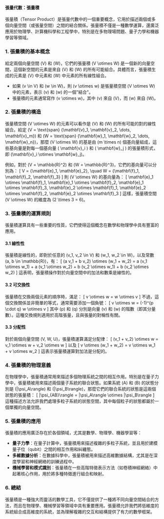 #### 張量代數：張量積

張量積（Tensor Product）是張量代數中的一個重要概念，它用於描述兩個或多個向量空間（或張量空間）之間的結合關係。張量積不僅是一種數學運算，還廣泛應用於物理學、計算機科學和工程學中，特別是在多物理場問題、量子力學和機器學習等領域。

### 1. **張量積的基本概念**

給定兩個向量空間 \(V\) 和 \(W\)，它們的張量積 \(V \otimes W\) 是一個新的向量空間，這個新空間的元素是來自 \(V\) 和 \(W\) 的所有可能組合。具體而言，張量積生成的元素是 \(V\) 中元素和 \(W\) 中元素的所有線性組合。

- 如果 \(v \in V\) 和 \(w \in W\)，則 \(v \otimes w\) 是張量積空間 \(V \otimes W\) 中的元素，表示 \(v\) 和 \(w\) 的一個"結合"。
- 張量積的元素通常寫作 \(v \otimes w\)，其中 \(v\) 來自 \(V\)，而 \(w\) 來自 \(W\)。

### 2. **張量積的構造**

張量積空間 \(V \otimes W\) 的元素可以看作是 \(V\) 和 \(W\) 的所有可能的對的線性組合。給定 \(V = \text{span} \{\mathbf{v}_1, \mathbf{v}_2, \dots, \mathbf{v}_m\}\) 和 \(W = \text{span} \{\mathbf{w}_1, \mathbf{w}_2, \dots, \mathbf{w}_n\}\)，那麼 \(V \otimes W\) 的基是由 \(m \times n\) 個基向量組成，這些基向量是對每一個基向量 \( \mathbf{v}_i \) 和 \( \mathbf{w}_j \) 的張量積形式，即 \(\mathbf{v}_i \otimes \mathbf{w}_j\)。

例如，對於 \(V = \mathbb{R}^2\) 和 \(W = \mathbb{R}^3\)，它們的基向量可以分別為：
\[
V = \{\mathbf{e}_1, \mathbf{e}_2\}, \quad W = \{\mathbf{f}_1, \mathbf{f}_2, \mathbf{f}_3\}
\]
則 \(V \otimes W\) 的基向量為：
\[
\mathbf{e}_1 \otimes \mathbf{f}_1, \mathbf{e}_1 \otimes \mathbf{f}_2, \mathbf{e}_1 \otimes \mathbf{f}_3, \mathbf{e}_2 \otimes \mathbf{f}_1, \mathbf{e}_2 \otimes \mathbf{f}_2, \mathbf{e}_2 \otimes \mathbf{f}_3
\]
這樣，張量積空間 \(V \otimes W\) 的維度為 \(2 \times 3 = 6\)。

### 3. **張量積的運算規則**

張量積運算具有一些重要的性質，它們使得這個概念在數學和物理學中具有豐富的應用。

#### 3.1 線性性

張量積是線性的，即對於任意的 \(v_1, v_2 \in V\) 和 \(w_1, w_2 \in W\)，以及常數 \(a, b \in \mathbb{R}\)，有：
\[
(a v_1 + b v_2) \otimes (w_1 + w_2) = a (v_1 \otimes w_1) + a (v_1 \otimes w_2) + b (v_2 \otimes w_1) + b (v_2 \otimes w_2)
\]
這表明，張量積操作對於向量空間中的加法和數乘是線性的。

#### 3.2 可交換性

張量積在交換兩個元素的順序時，滿足：
\[
v \otimes w = w \otimes v
\]
不過，這個交換關係並非簡單的等式，通常需要添加一個負號：
\[
v \otimes w = (-1)^{p \cdot q} w \otimes v
\]
其中 \(p\) 和 \(q\) 分別是向量 \(v\) 和 \(w\) 的階數（即其分量數）。這種交換規則適用於高階張量，且與張量的對稱性有關。

#### 3.3 分配性

對於兩個向量空間 \(V, W, U\)，張量積運算滿足分配律：
\[
(v_1 + v_2) \otimes w = v_1 \otimes w + v_2 \otimes w
\]
以及
\[
v \otimes (w_1 + w_2) = v \otimes w_1 + v \otimes w_2
\]
這表示張量積運算對加法是分配的。

### 4. **張量積的物理意義**

在物理學中，張量積通常用來描述多個物理系統之間的相互作用。特別是在量子力學中，張量積被用來描述兩個量子系統的聯合狀態。如果系統 \(A\) 和 \(B\) 的狀態分別是 \(|\psi_A\rangle\) 和 \(|\psi_B\rangle\)，那麼它們的聯合系統的狀態是這兩個狀態的張量積：
\[
|\psi_{AB}\rangle = |\psi_A\rangle \otimes |\psi_B\rangle
\]
這種描述方法允許我們處理多粒子系統的狀態空間，其中每個粒子的狀態都屬於一個單獨的向量空間。

### 5. **張量積的應用**

張量積的應用廣泛存在於各個領域，尤其是數學、物理學、機器學習等：

- **量子力學**：在量子計算中，張量積用來描述複雜的多粒子系統，並且用於建模量子位（qubit）之間的相互作用和糾纏態。
- **多維數據分析**：在數據科學中，張量積被用來描述高維數據結構，尤其是在深度學習和神經網絡的訓練過程中。
- **機械學習和模式識別**：張量積在一些高階特徵表示方法（如卷積神經網絡）中起著核心作用，用於將多種特徵進行組合和映射。

### 6. **總結**

張量積是一種強大而靈活的數學工具，它不僅提供了一種將不同向量空間結合的方法，而且在物理學、機械學習等領域中具有重要應用。張量積允許我們將低維度的系統組合成高維度的系統，並為理解複雜的交互和結構提供了有力的數學框架。